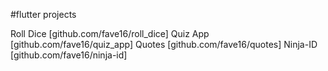 #flutter projects 

Roll Dice  [github.com/fave16/roll_dice]
Quiz App   [github.com/fave16/quiz_app]
Quotes     [github.com/fave16/quotes]
Ninja-ID   [github.com/fave16/ninja-id]
